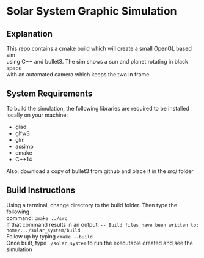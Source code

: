 # Solar System Graphic Simulation

## Explanation

This repo contains a cmake build which will create a small OpenGL based sim  
using C++ and bullet3. The sim shows a sun and planet rotating in black space  
with an automated camera which keeps the two in frame.

## System Requirements

To build the simulation, the following libraries are required to be installed  
locally on your machine:  
- glad
- glfw3
- glm
- assimp
- cmake
- C++14

Also, download a copy of bullet3 from github and place it in the src/ folder

## Build Instructions

Using a terminal, change directory to the build folder. Then type the following  
command: `cmake ../src`  
If that command results in an output:
`-- Build files have been written to: home/.../solar_system/build`  
Follow up by typing `cmake --build .`  
Once built, type `./solar_system` to run the executable created and see the simulation
